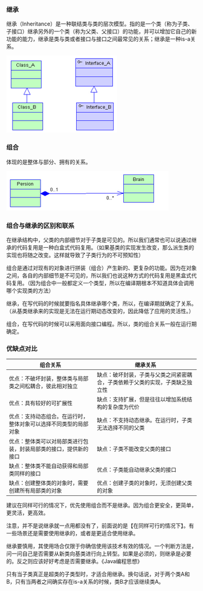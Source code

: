 ### 继承
继承（Inheritance）是一种联结类与类的层次模型。指的是一个类（称为子类、子接口）继承另外的一个类（称为父类、父接口）的功能，并可以增加它自己的新功能的能力，继承是类与类或者接口与接口之间最常见的关系；继承是一种is-a关系。

![继承](https://github.com/xinput123/about-me/blob/main/Java/Java%E5%9F%BA%E7%A1%80%E7%9F%A5%E8%AF%86/image/%E7%BB%84%E5%90%88%E5%92%8C%E7%BB%A7%E6%89%BF01.png)

### 组合
体现的是整体与部分、拥有的关系。

![组合图](https://github.com/xinput123/about-me/blob/main/Java/Java%E5%9F%BA%E7%A1%80%E7%9F%A5%E8%AF%86/image/%E7%BB%84%E5%90%88%E5%92%8C%E7%BB%A7%E6%89%BF02.png)

### 组合与继承的区别和联系
在继承结构中，父类的内部细节对于子类是可见的。所以我们通常也可以说通过继承的代码复用是一种白盒式代码复用。（如果基类的实现发生改变，那么派生类的实现也将随之改变。这样就导致了子类行为的不可预知性）

组合是通过对现有的对象进行拼装（组合）产生新的、更复杂的功能。因为在对象之间，各自的内部细节是不可见的，所以我们也说这种方式的代码复用是黑盒式代码复用。（因为组合中一般都定义一个类型，所以在编译期根本不知道具体会调用哪个实现类的方法）

继承，在写代码的时候就要指名具体继承哪个类，所以，在编译期就确定了关系。（从基类继承来的实现是无法在运行期动态改变的，因此降低了应用的灵活性。）

组合，在写代码的时候可以采用面向接口编程。所以，类的组合关系一般在运行期确定。

### 优缺点对比
| 组合关系 | 继承关系 |
| --- | --- |
| 优点：不破坏封装，整体类与局部类之间松耦合，彼此相对独立 | 缺点：破坏封装，子类与父类之间紧密耦合，子类依赖于父类的实现，子类缺乏独立性 |
| 优点：具有较好的可扩展性 | 缺点：支持扩展，但是往往以增加系统结构的复杂度为代价 |
| 优点：支持动态组合。在运行时，整体对象可以选择不同类型的局部对象 | 缺点：不支持动态继承。在运行时，子类无法选择不同的父类 |
| 优点：整体类可以对局部类进行包装，封装局部类的接口，提供新的接口 | 缺点：子类不能改变父类的接口 |
| 缺点：整体类不能自动获得和局部类同样的接口 | 优点：子类能自动继承父类的接口 |
| 缺点：创建整体类的对象时，需要创建所有局部类的对象 | 优点：创建子类的对象时，无须创建父类的对象 |

建议在同样可行的情况下，优先使用组合而不是继承。因为组合更安全，更简单，更灵活，更高效。

注意，并不是说继承就一点用都没有了，前面说的是【在同样可行的情况下】。有一些场景还是需要使用继承的，或者是更适合使用继承。

继承要慎用，其使用场合仅限于你确信使用该技术有效的情况。一个判断方法是，问一问自己是否需要从新类向基类进行向上转型。如果是必须的，则继承是必要的。反之则应该好好考虑是否需要继承。《Java编程思想》

只有当子类真正是超类的子类型时，才适合用继承。换句话说，对于两个类A和B，只有当两者之间确实存在is-a关系的时候，类B才应该继续类A。

